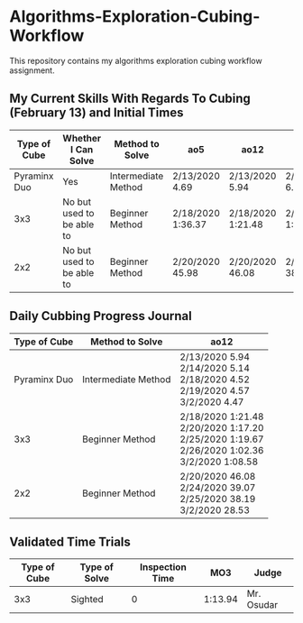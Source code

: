 # Algorithms-Exploration-Cubing-Workflow
This repository contains my algorithms exploration cubing workflow assignment. 

<h2>My Current Skills With Regards To Cubing (February 13) and Initial Times</h2>

| Type of Cube | Whether I Can Solve | Method to Solve |        ao5       |        ao12      |      ao25      |
| ------------ | ------------------- | --------------- | ---------------- | ---------------- | -------------- |
| Pyraminx Duo | Yes | Intermediate Method | 2/13/2020 4.69 | 2/13/2020 5.94| 2/14/2020 6.19 |
| 3x3 | No but used to be able to | Beginner Method | 2/18/2020 1:36.37 | 2/18/2020 1:21.48 | 2/19/2020 1:21.03 |
| 2x2 | No but used to be able to | Beginner Method | 2/20/2020 45.98 | 2/20/2020 46.08 | 2/20/2020 38.39 | 

<h2>Daily Cubbing Progress Journal</h2>

| Type of Cube | Method to Solve |        ao12      |   
| ------------ |  --------------- | ---------------- | 
| Pyraminx Duo |  Intermediate Method | 2/13/2020 5.94<br/> 2/14/2020 5.14<br/> 2/18/2020 4.52<br/> 2/19/2020 4.57 <br/> 3/2/2020 4.47| 
| 3x3 |  Beginner Method | 2/18/2020 1:21.48 <br/> 2/20/2020 1:17.20 </br> 2/25/2020 1:19.67 </br> 2/26/2020 1:02.36 <br/> 3/2/2020 1:08.58| 
| 2x2 |  Beginner Method | 2/20/2020 46.08 <br/> 2/24/2020 39.07 <br/> 2/25/2020 38.19 <br/> 3/2/2020 28.53 

<h2>Validated Time Trials</h2>

| Type of Cube | Type of Solve | Inspection Time |        MO3      |   Judge |
| ------------ |  --------------- | ----- | ----------- | --- |
| 3x3 | Sighted | 0 | 1:13.94 | Mr. Osudar |


